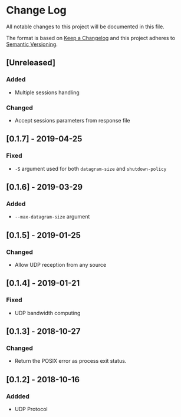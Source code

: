 # Change Log
All notable changes to this project will be documented in this file.

The format is based on [Keep a Changelog](http://keepachangelog.com/)
and this project adheres to [Semantic Versioning](http://semver.org/).

## [Unreleased]
### Added
- Multiple sessions handling
### Changed
- Accept sessions parameters from response file

## [0.1.7] - 2019-04-25
### Fixed
- `-S` argument used for both `datagram-size` and `shutdown-policy`

## [0.1.6] - 2019-03-29
### Added
-  `--max-datagram-size` argument

## [0.1.5] - 2019-01-25
### Changed
- Allow UDP reception from any source

## [0.1.4] - 2019-01-21
### Fixed
- UDP bandwidth computing

## [0.1.3] - 2018-10-27
### Changed
- Return the POSIX error as process exit status.

## [0.1.2] - 2018-10-16
### Addded
- UDP Protocol
